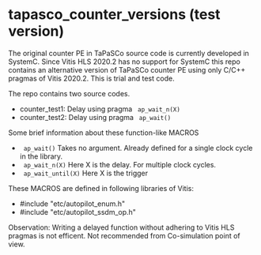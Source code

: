 # tapasco_counter_versions (test version)

The original counter PE in TaPaSCo source code is currently developed in SystemC. Since Vitis HLS 2020.2 has no support for SystemC this repo contains an alternative version of TaPaSCo counter PE using only C/C++ pragmas of Vitis 2020.2. This is trial and test code.


The repo contains two source codes.

- counter_test1: Delay using pragma  ``` ap_wait_n(X)```
- counter_test2: Delay using pragma ``` ap_wait()```

Some brief information about these function-like MACROS
  
  - ``` ap_wait()```         Takes no argument. Already defined for a single clock cycle in the library.
  - ``` ap_wait_n(X)```      Here X is the delay. For multiple clock cycles.
  - ``` ap_wait_until(X)```  Here X is the trigger

These MACROS are defined in following libraries of Vitis:

   - #include "etc/autopilot_enum.h"
   - #include "etc/autopilot_ssdm_op.h"


Observation: Writing a delayed function without adhering to Vitis HLS pragmas is not efficent. Not recommended from Co-simulation point of view.
